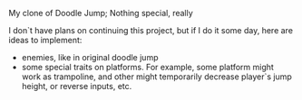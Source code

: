 My clone of Doodle Jump; Nothing special, really

I don`t have plans on continuing this project, but if I do it some day, here are ideas to implement:

- enemies, like in original doodle jump
- some special traits on platforms. For example, some platform might work as trampoline, and other might temporarily decrease player`s jump height, or reverse inputs, etc.

